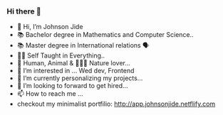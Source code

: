 ### Hi there 👋

<!--
**jayblacc2/jayblacc2** is a ✨ _special_ ✨ repository because its `README.md` (this file) appears on your GitHub profile.

Here are some ideas to get you started:
-->

- 👋 Hi, I’m Johnson Jide
- 📚 Bachelor degree in Mathematics and Computer Science..
- 📚 Master degree in International relations 🗣
- 👩‍💻 Self Taught in Everything..
- 🤼 Human, Animal & 🌳🌴🎋 Nature lover...
- 👀 I’m interested in ... Wed dev, Frontend
- 🌱 I’m currently personalizing my projects...
- 💞️ I’m looking to forward to get hired...
- 📫 How to reach me ...
- checkout my minimalist portfilio: http://app.johnsonjide.netflify.com
